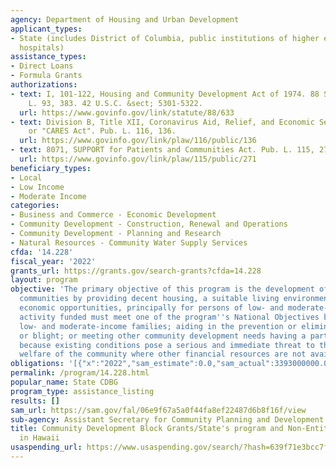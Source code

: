 ```yaml
---
agency: Department of Housing and Urban Development
applicant_types:
- State (includes District of Columbia, public institutions of higher education and
  hospitals)
assistance_types:
- Direct Loans
- Formula Grants
authorizations:
- text: I, 101-122, Housing and Community Development Act of 1974. 88 Stat. 633. Pub.
    L. 93, 383. 42 U.S.C. &sect; 5301-5322.
  url: https://www.govinfo.gov/link/statute/88/633
- text: Division B, Title XII, Coronavirus Aid, Relief, and Economic Security Act
    or "CARES Act". Pub. L. 116, 136.
  url: https://www.govinfo.gov/link/plaw/116/public/136
- text: 8071, SUPPORT for Patients and Communities Act. Pub. L. 115, 271.
  url: https://www.govinfo.gov/link/plaw/115/public/271
beneficiary_types:
- Local
- Low Income
- Moderate Income
categories:
- Business and Commerce - Economic Development
- Community Development - Construction, Renewal and Operations
- Community Development - Planning and Research
- Natural Resources - Community Water Supply Services
cfda: '14.228'
fiscal_year: '2022'
grants_url: https://grants.gov/search-grants?cfda=14.228
layout: program
objective: 'The primary objective of this program is the development of viable urban
  communities by providing decent housing, a suitable living environment, and expanding
  economic opportunities, principally for persons of low- and moderate-income.  Each
  activity funded must meet one of the program''s National Objectives by: Benefiting
  low- and moderate-income families; aiding in the prevention or elimination of slums
  or blight; or meeting other community development needs having a particular urgency
  because existing conditions pose a serious and immediate threat to the health or
  welfare of the community where other financial resources are not available.'
obligations: '[{"x":"2022","sam_estimate":0.0,"sam_actual":3393000000.0,"usa_spending_actual":3390849840.36},{"x":"2023","sam_estimate":3338000000.0,"sam_actual":0.0,"usa_spending_actual":7078072378.13},{"x":"2024","sam_estimate":4938000000.0,"sam_actual":0.0,"usa_spending_actual":5037305447.19}]'
permalink: /program/14.228.html
popular_name: State CDBG
program_type: assistance_listing
results: []
sam_url: https://sam.gov/fal/06e9f67a5a0f44fa8ef22487d6b8f16f/view
sub-agency: Assistant Secretary for Community Planning and Development
title: Community Development Block Grants/State's program and Non-Entitlement Grants
  in Hawaii
usaspending_url: https://www.usaspending.gov/search/?hash=639f71e3bcc7fb421e935d623cfbea0b
---
```

